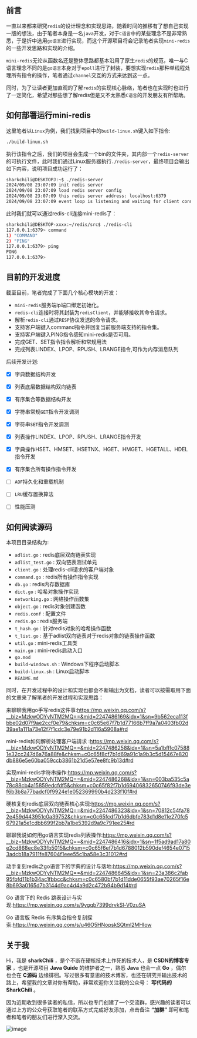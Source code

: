## 前言
一直以来都来研究`redis`的设计理念和实现思路，随着时间的推移有了想自己实现一版的想法，由于笔者本身是一名`java`开发，对于`C语言`中的某些理念不是非常熟悉，于是折中选用`go语言`进行实现，而这个开源项目将会记录笔者实现`mini-redis`的一些开发思路和实现的介绍。

`mini-redis`无论从函数名还是整体思路都基本沿用了原生`redis`的规范，唯一与C语言理念不同的是`go语言`本身对于`epoll`进行了封装，要想实现`redis`那种单线程处理所有指令的操作，笔者通过`channel`交互的方式来达到这一点。

同时，为了让读者更加直观的了解`redis`的实现核心脉络，笔者也在实现时也进行了一定简化，希望对那些想了解redis但是又不太熟悉`C语言`的开发朋友有所帮助。


## 如何部署运行mini-redis

这里笔者以`Linux`为例，我们找到项目中的`build-linux.sh`键入如下指令:

```bash
./build-linux.sh
```

执行该指令之后，我们的项目会生成一个bin的文件夹，其内部一个`redis-server`的可执行文件，此时我们通过Linux服务器执行`./redis-server`，最终项目会输出如下内容，说明项目成功运行了：

```bash
sharkchili@DESKTOPJ:~$ ./redis-server
2024/09/08 23:07:09 init redis server
2024/09/08 23:07:09 load redis server config
2024/09/08 23:07:09 this redis server address: localhost:6379
2024/09/08 23:07:09 event loop is listening and waiting for client connection.

```


此时我们就可以通过redis-cli连接mini-redis了：

```bash
sharkchili@DESKTOP-xxxx:~/redis/src$ ./redis-cli
127.0.0.1:6379> command
1) "COMMAND"
2) "PING"
127.0.0.1:6379> ping
PONG
127.0.0.1:6379>

```




## 目前的开发进度

截至目前，笔者完成了下面几个核心模块的开发：

- `mini-redis`服务端ip端口绑定初始化。
- `redis-cli`连接时将其封装为`redisClient`，并能够接收其命令请求。
- 解析`redis-cli`通过`RESP`协议发送的命令请求。
- 支持客户端键入command指令并回复当前服务端支持的指令集。
- 支持客户端键入PING指令感知mini-redis是否可用。
- 完成GET、SET指令指令解析和常规用法
- 完成列表LINDEX、LPOP、RPUSH、LRANGE指令,可作为内存消息队列


后续开发计划:

+ [x] 字典数据结构开发
+ [x] 列表底层数据结构双向链表
+ [x] 有序集合等数据结构开发
+ [x] 字符串常规`GET`指令开发调测
+ [x] 字符串`SET`指令开发调测
+ [x] 列表操作LINDEX、LPOP、RPUSH、LRANGE指令开发
+ [x] 字典操作HSET、HMSET、HSETNX、HGET、HMGET、HGETALL、HDEL指令开发
+ [x] 有序集合所有操作指令开发
+ [ ] `AOF`持久化和重载机制
+ [ ] `LRU`缓存置换算法
+ [ ] 性能压测


## 如何阅读源码

本项目目录结构为:
- `adlist.go` : redis底层双向链表实现 
- `adlist_test.go` : 双向链表测试单元 
- `client.go` : 处理redis-cli请求的客户端对象
- `command.go` : redis所有操作指令实现
- `db.go` : redis内存数据库
- `dict.go` : 哈希对象操作实现
- `networking.go` : 网络操作函数集
- `object.go` : redis对象创建函数
- `redis.conf` : 配置文件
- `redis.go` : redis服务端
- `t_hash.go` : 针对redis对象的哈希操作函数
- `t_list.go` : 基于adlist双向链表对于redis对象的链表操作函数
- `util.go` : mini-redis工具类
- `main.go` : mini-redis启动入口 
- `go.mod` 
- `build-windows.sh` : Windows下程序启动脚本 
- `build-linux.sh` : Linux启动脚本 
- `README.md` 





同时，在开发过程中的设计和实现也都会不断输出为文档，读者可以按需取用下面的文章来了解笔者的开发过程和实现思路：


来聊聊我用go手写redis这件事:<https://mp.weixin.qq.com/s?__biz=MzkwODYyNTM2MQ==&mid=2247486169&idx=1&sn=9b562eca113fbbe02d07f9ae2ccf0e79&chksm=c0c65e67f7b1d77166b7ff9a7a0403fb02d39ae1a111a73e12f7f1cdc3e79e91b2d116a5908a#rd>

mini-redis如何解析处理客户端请求
:<https://mp.weixin.qq.com/s?__biz=MzkwODYyNTM2MQ==&mid=2247486258&idx=1&sn=5a1bfffc075881e32cc247d6a76a88fe&chksm=c0c65f8cf7b1d69a91c1a9b3c5d15467e820db886e5e60ba059ccb3861b21d5e57ee8fc9b13d#rd>

实现mini-redis字符串操作:<https://mp.weixin.qq.com/s?__biz=MzkwODYyNTM2MQ==&mid=2247486268&idx=1&sn=003ba535c5a78c88cb4a15859edcfdf5&chksm=c0c65f82f7b1d69406832650746f93de3ef6b3b8a77badcf0f9924e1e052369990b4d233f10f#rd>


硬核复刻redis底层双向链表核心实现:<https://mp.weixin.qq.com/s?__biz=MzkwODYyNTM2MQ==&mid=2247486323&idx=1&sn=70812c54fa782e459d443951c0a39752&chksm=c0c65fcdf7b1d6dbfe783d1d8e11e270fc567921a5e1cdbb699f2bb7a1be5392d9a9c791ee25#rd>

聊聊我说如何用go语言实现redis列表操作:<https://mp.weixin.qq.com/s?__biz=MzkwODYyNTM2MQ==&mid=2247486416&idx=1&sn=1f5ad9ad17a80e2cd868ec8e33fb5015&chksm=c0c65f6ef7b1d6788012b590def4654e07153adcb18a7911fe87604f1eee55c1ba58e3c31012#rd>

动手复刻redis之go语言下的字典的设计与落地:<https://mp.weixin.qq.com/s?__biz=MzkwODYyNTM2MQ==&mid=2247486645&idx=1&sn=23a386c2fab95fbfd11b1b34ac1fbbcc&chksm=c0c6580bf7b1d11dde0655f93ae70265f16e8b693a0165d7b3144d9ac4d4a9d2c472b94b9d14#rd>

Go 语言下的 Redis 跳表设计与实现:<https://mp.weixin.qq.com/s/9ygqb7399drvkSl-V0zuSA>

Go 语言版 Redis 有序集合指令复刻探索:<https://mp.weixin.qq.com/s/u46O5HNopskSQtml2MHIow>

## 关于我

Hi，我是 **sharkChili** ，是个不断在硬核技术上作死的技术人，是 **CSDN的博客专家** ，也是开源项目 **Java Guide** 的维护者之一，熟悉 **Java** 也会一点 **Go** ，偶尔也会在 **C源码** 边缘徘徊。写过很多有意思的技术博客，也还在研究并输出技术的路上，希望我的文章对你有帮助，非常欢迎你关注我的公众号： **写代码的SharkChili** 。

因为近期收到很多读者的私信，所以也专门创建了一个交流群，感兴趣的读者可以通过上方的公众号获取笔者的联系方式完成好友添加，点击备注  **“加群”**  即可和笔者和笔者的朋友们进行深入交流。


![image](https://github.com/user-attachments/assets/ed27dbdf-f0da-40b3-bb4e-cf948c4611a3)
